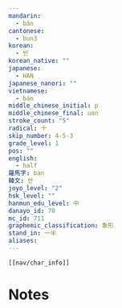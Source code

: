 ```yaml
---
mandarin:
  - bàn
cantonese:
  - bun3
korean:
  - 반
korean_native: ""
japanese:
  - HAN
japanese_nanori: ""
vietnamese:
  - bán
middle_chinese_initial: p
middle_chinese_final: uɑn
stroke_count: "5"
radical: 十
skip_number: 4-5-3
grade_level: 1
pos: ""
english:
  - half
羅馬字: ban
韓文: 반
joyo_level: "2"
hsk_level: ""
hanmun_edu_level: 中
danayo_id: 70
mc_id: 711
graphemic_classification: 象形
stand_in: 一半
aliases:
---
```

```meta-bind-embed
[[nav/char_info]]
```

# Notes
